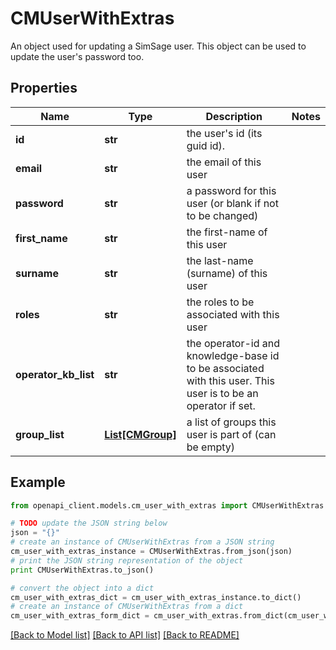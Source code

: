 # CMUserWithExtras

An object used for updating a SimSage user.  This object can be used to update the user's password too.

## Properties
Name | Type | Description | Notes
------------ | ------------- | ------------- | -------------
**id** | **str** | the user&#39;s id (its guid id). | 
**email** | **str** | the email of this user | 
**password** | **str** | a password for this user (or blank if not to be changed) | 
**first_name** | **str** | the first-name of this user | 
**surname** | **str** | the last-name (surname) of this user | 
**roles** | **str** | the roles to be associated with this user | 
**operator_kb_list** | **str** | the operator-id and knowledge-base id to be associated with this user.  This user is to be an operator if set. | 
**group_list** | [**List[CMGroup]**](CMGroup.md) | a list of groups this user is part of (can be empty) | 

## Example

```python
from openapi_client.models.cm_user_with_extras import CMUserWithExtras

# TODO update the JSON string below
json = "{}"
# create an instance of CMUserWithExtras from a JSON string
cm_user_with_extras_instance = CMUserWithExtras.from_json(json)
# print the JSON string representation of the object
print CMUserWithExtras.to_json()

# convert the object into a dict
cm_user_with_extras_dict = cm_user_with_extras_instance.to_dict()
# create an instance of CMUserWithExtras from a dict
cm_user_with_extras_form_dict = cm_user_with_extras.from_dict(cm_user_with_extras_dict)
```
[[Back to Model list]](../README.md#documentation-for-models) [[Back to API list]](../README.md#documentation-for-api-endpoints) [[Back to README]](../README.md)


